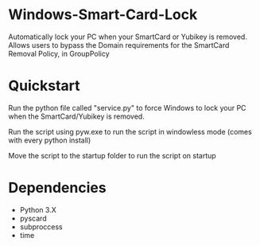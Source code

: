 # Windows-Smart-Card-Lock
Automatically lock your PC when your SmartCard or Yubikey is removed. Allows users to bypass the Domain requirements for the SmartCard Removal Policy, in GroupPolicy

# Quickstart
Run the python file called "service.py" to force Windows to lock your PC when the SmartCard/Yubikey is removed.

Run the script using pyw.exe to run the script in windowless mode (comes with every python install)

Move the script to the startup folder to run the script on startup

# Dependencies
 - Python 3.X
 - pyscard
 - subproccess
 - time

